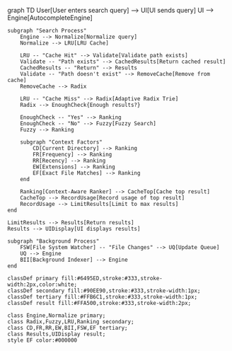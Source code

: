 graph TD
User[User enters search query] --> UI[UI sends query]
UI --> Engine[AutocompleteEngine]

    subgraph "Search Process"
        Engine --> Normalize[Normalize query]
        Normalize --> LRU[LRU Cache]
        
        LRU -- "Cache Hit" --> Validate[Validate path exists]
        Validate -- "Path exists" --> CachedResults[Return cached result]
        CachedResults -- "Return" --> Results
        Validate -- "Path doesn't exist" --> RemoveCache[Remove from cache]
        RemoveCache --> Radix
        
        LRU -- "Cache Miss" --> Radix[Adaptive Radix Trie]
        Radix --> EnoughCheck{Enough results?}
        
        EnoughCheck -- "Yes" --> Ranking
        EnoughCheck -- "No" --> Fuzzy[Fuzzy Search]
        Fuzzy --> Ranking
        
        subgraph "Context Factors"
            CD[Current Directory] --> Ranking
            FR[Frequency] --> Ranking
            RR[Recency] --> Ranking
            EW[Extensions] --> Ranking
            EF[Exact File Matches] --> Ranking
        end
        
        Ranking[Context-Aware Ranker] --> CacheTop[Cache top result]
        CacheTop --> RecordUsage[Record usage of top result]
        RecordUsage --> LimitResults[Limit to max results]
    end
    
    LimitResults --> Results[Return results]
    Results --> UIDisplay[UI displays results]
    
    subgraph "Background Process"
        FSW[File System Watcher] -- "File Changes" --> UQ[Update Queue]
        UQ --> Engine
        BII[Background Indexer] --> Engine
    end
    
    classDef primary fill:#6495ED,stroke:#333,stroke-width:2px,color:white;
    classDef secondary fill:#90EE90,stroke:#333,stroke-width:1px;
    classDef tertiary fill:#FFB6C1,stroke:#333,stroke-width:1px;
    classDef result fill:#FFA500,stroke:#333,stroke-width:2px;
    
    class Engine,Normalize primary;
    class Radix,Fuzzy,LRU,Ranking secondary;
    class CD,FR,RR,EW,BII,FSW,EF tertiary;
    class Results,UIDisplay result;
    style EF color:#000000
